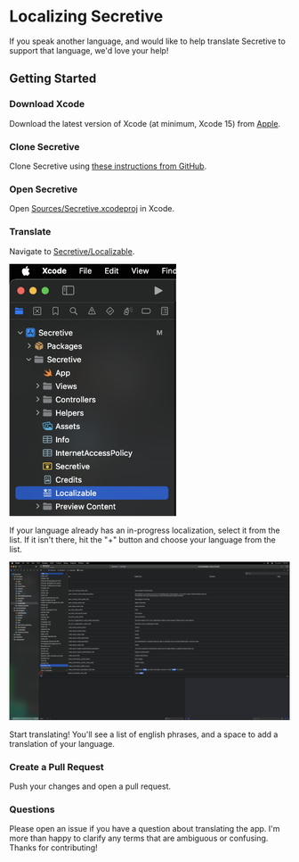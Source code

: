 # Localizing Secretive

If you speak another language, and would like to help translate Secretive to support that language, we'd love your help!

## Getting Started

### Download Xcode

Download the latest version of Xcode (at minimum, Xcode 15) from [Apple](http://developer.apple.com/download/applications/).

### Clone Secretive

Clone Secretive using [these instructions from GitHub](https://docs.github.com/en/repositories/creating-and-managing-repositories/cloning-a-repository).

### Open Secretive

Open [Sources/Secretive.xcodeproj](Sources/Secretive.xcodeproj) in Xcode.

### Translate

Navigate to [Secretive/Localizable](Sources/Secretive/Localizable.xcstrings). 

<img src="/.github/readme/localize_sidebar.png" alt="Screenshot of Xcode navigating to the Localizable file" width="300">

If your language already has an in-progress localization, select it from the list. If it isn't there, hit the "+" button and choose your language from the list.

<img src="/.github/readme/localize_add.png" alt="Screenshot of Xcode adding a new language" width="600">

Start translating! You'll see a list of english phrases, and a space to add a translation of your language.

### Create a Pull Request

Push your changes and open a pull request. 

### Questions

Please open an issue if you have a question about translating the app. I'm more than happy to clarify any terms that are ambiguous or confusing. Thanks for contributing!
